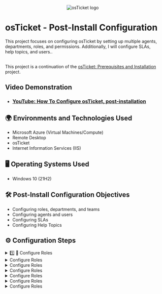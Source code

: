 <p align="center">
<img src="https://i.imgur.com/Clzj7Xs.png" alt="osTicket logo"/>
</p>

<h1>osTicket - Post-Install Configuration</h1>
This project focuses on configuring osTicket by setting up multiple agents, departments, roles, and permissions. Additionally, I will configure SLAs, help topics, and users..<br/>
<br/>

This project is a continuation of the [osTicket: Prerequisites and Installation](https://github.com/steveabner/osticket-prereqs) project.
<br/>

<h2>Video Demonstration</h2>

- ### [YouTube: How To Configure osTicket, post-installation](https://www.youtube.com)

<h2>🌍 Environments and Technologies Used</h2>

- Microsoft Azure (Virtual Machines/Compute)
- Remote Desktop
- osTicket
- Internet Information Services (IIS)
  
<h2>🖥️ Operating Systems Used </h2>

- Windows 10</b> (21H2)

<h2>🛠️ Post-Install Configuration Objectives</h2>

- Configuring roles, departments, and teams
- Configuring agents and users
- Configuring SLAs
- Configuring Help Topics

<h2>⚙️ Configuration Steps</h2>

<details>
  <summary>1️⃣  👤 Configure Roles</summary>




  
</details>

<details>
  <summary> Configure Roles</summary>
</details>

<details>
  <summary>Configure Roles</summary>
</details>

<details>
  <summary>Configure Roles</summary>
</details>

<details>
  <summary>Configure Roles</summary>
</details>

<details>
  <summary>Configure Roles</summary>
</details>

<details>
  <summary>Configure Roles</summary>
</details>


<!-- 1️⃣ 2️⃣ 3️⃣ 4️⃣ 5️⃣ 6️⃣ 7️⃣ 8️⃣ 9️⃣ -->
